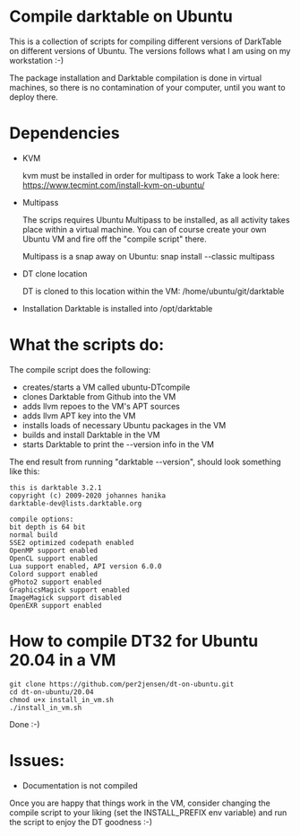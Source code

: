 # Compile darktable on Ubuntu
This is a collection of scripts for compiling different versions of DarkTable 
on different versions of Ubuntu. The versions follows what I am using on my 
workstation :-)

The package installation and Darktable compilation is done in virtual machines, so there
is no contamination of your computer, until you want to deploy there.


Dependencies
============
* KVM 

    kvm must be installed in order for multipass to work
    Take a look here: https://www.tecmint.com/install-kvm-on-ubuntu/

* Multipass
    
    The scrips requires Ubuntu Multipass to be installed, as all activity
    takes place within a virtual machine. You can of course create your own 
    Ubuntu VM and fire off the "compile script" there.

    Multipass is a snap away on Ubuntu: 
        snap install --classic multipass

* DT clone location

    DT is cloned to this location within the VM: /home/ubuntu/git/darktable

* Installation
    Darktable is installed into /opt/darktable
      


What the scripts do:
====================
The compile script does the following:

*    creates/starts a VM called ubuntu<version>-DTcompile
*    clones Darktable from Github into the VM
*    adds llvm repoes to the VM's APT sources
*    adds llvm APT key into the VM
*    installs loads of necessary Ubuntu packages in the VM
*    builds and install Darktable in the VM
*    starts Darktable to print the --version info in the VM

The end result from running "darktable --version", should look something like this:

    this is darktable 3.2.1
    copyright (c) 2009-2020 johannes hanika
    darktable-dev@lists.darktable.org

    compile options:
    bit depth is 64 bit
    normal build
    SSE2 optimized codepath enabled
    OpenMP support enabled
    OpenCL support enabled
    Lua support enabled, API version 6.0.0
    Colord support enabled
    gPhoto2 support enabled
    GraphicsMagick support enabled
    ImageMagick support disabled
    OpenEXR support enabled



How to compile DT32 for Ubuntu 20.04 in a VM
============================================
    git clone https://github.com/per2jensen/dt-on-ubuntu.git
    cd dt-on-ubuntu/20.04
    chmod u+x install_in_vm.sh
    ./install_in_vm.sh

Done :-)


Issues:
=======
*    Documentation is not compiled
 

Once you are happy that things work in the VM, consider changing
the compile script to your liking (set the INSTALL_PREFIX env variable)
and run the script to enjoy the DT goodness :-)
